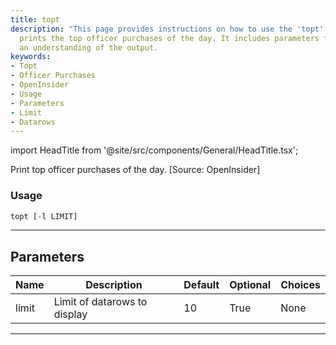 ```yaml
---
title: topt
description: "This page provides instructions on how to use the 'topt' function which"
  prints the top officer purchases of the day. It includes parameters for usage and
  an understanding of the output.
keywords:
- Topt
- Officer Purchases
- OpenInsider
- Usage
- Parameters
- Limit
- Datarows
---
```


import HeadTitle from '@site/src/components/General/HeadTitle.tsx';

<HeadTitle title="stocks/ins/topt - Reference | OpenBB Terminal Docs" />

Print top officer purchases of the day. [Source: OpenInsider]

### Usage

```python
topt [-l LIMIT]
```

---

## Parameters

| Name | Description | Default | Optional | Choices |
| ---- | ----------- | ------- | -------- | ------- |
| limit | Limit of datarows to display | 10 | True | None |

---
